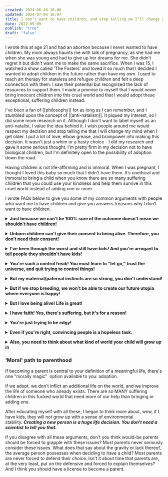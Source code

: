 ```yaml
---
created: 2024-06-28 16:06
updated: 2024-07-04 16:07
title: I don’t want to have children, and stop telling me I’ll change my mind :D
date: 2022-09-09
publish: "true"
draft: "false"
---
```

I wrote this at age 21 and had an abortion because I never wanted to have children. My mom always haunts me with talk of pregnancy, as she had me when she was young and had to give up her dreams for me. She didn't regret it but didn't want me to make the same sacrifice. When I was 15, I watched a show called 'The Fosters' and loved it so much that I decided I wanted to adopt children in the future rather than have my own. I used to teach art therapy for stateless and refugee children and felt a deep connection with them. I saw their potential but recognized the lack of resources to support them. I made a promise to myself that I would never bring innocent children into this cruel world and that I would adopt these exceptional, suffering children instead.

I've been a fan of [[philosophy]] for as long as I can remember, and I stumbled upon the concept of [[anti-natalism]]. It piqued my interest, so I did some more research on it. Although I don't want to label myself as an anti-natalist, I value the idea behind it. I wish people around me would respect my decision and stop telling me that I will change my mind when I get older. I put a lot of love, elbow grease, and brainpower into making this decision. It wasn't just a whim or a hasty choice - I did my research and gave it some serious thought. I'm pretty firm in my decision not to have biological children, but I'm definitely open to the possibility of adoption down the road.

Having children is not life-affirming and is immoral. When I was pregnant, I thought I loved this baby so much that I didn't have them. It’s unethical and immoral to bring a child when you know there are so many suffering children that you could use your kindness and help them survive in this cruel world instead of adding one or more.

I wrote FAQs below to give you some of my common arguments with people who want me to have children and give you answers /reasons why I don’t want to have children.

**<details markdown='1'>** <summary> **Just because we can't be 100% sure of the outcome doesn't mean we shouldn't have children!**</summary>

Actually, it does. There are two problems with this. One, you're gambling with someone else's welfare, which is wrong. And two, it's incredibly glib. Extreme suffering is real and should be grappled with, not just conveniently hand-waved away. If your child ends up in a long-term suicidal nightmare of existence, will you be content to say, “I’m sorry you’re in hell, but when I was rolling the dice, I had a good feeling!" </details>

**<details markdown='1'>** <summary> **Unborn children can't give their consent to being alive. Therefore, you don't need their consent!**</summary>

Consider the following thought experiment. Suppose hell was absolute, and the inhabitants of hell were allowed to procreate, thus dooming young children to a hellish existence. Some of the inhabitants suggest that it's immoral to have children in hell, especially without their consent. Still, others point out that you don't need their permission because they can't give it until they're alive to provide it. And after all, they say, isn't it better to be alive and in hell than non-existent anyway?

In response to the above scenario, most people tend to say it's not ok to reproduce in hell without consent, even if it's the only opportunity for the unborn child to exist. Why does the argument that it's ok to bring children into our world without their consent (because they're not alive to give it) make sense in our world but not in the hell world?

To be clear, the point is not that our world is equivalent to hell (at least for everyone). The fact is that the argument that unborn children can't give consent, so therefore we don't need their consent, is fallacious.

And, yes, it's true that most people wouldn't want children in hell, not because they can't consent, but because they think hell is a bad thing, period. But that doesn't mean consent isn't a factor. Suppose some people willingly decided to go to hell because they wanted to experience it and made an informed decision to go there. Would you support that? I think plenty of people would. Now, suppose these same people decide to drag others to hell who didn't consent? Would you be against that? Most people would be. This demonstrates that it's not experiencing hell's inherent badness that people oppose. It's forcing others to do so without their consent. Consent is key. </details>

**<details markdown='1'>**<summary>**I’ve been through the worst and still have kids! And you're arrogant to tell people they shouldn't have kids!**</summary>

It's arrogant to make other people suffer just because you want kids. And it's arrogant for anyone to claim they have been through the worst. It's far more humble to assume that others out there have it far worse than you or I. Just because you have suffered and come to terms with it doesn't mean everyone else has or will. And just because you've suffered doesn't mean you have empathy for others. There are plenty of drug-addicted prostitutes who have children even though they hate their own lives because they think having children will make them happy. And not just addicts but regular people. If you were genuinely content, why would you want children? Wanting is a form of desiring, which is a form of suffering. Having children is a way of relieving YOUR suffering.

It's also arrogant to think you've got what it takes to be a great parent. All sorts of smart people have tried and failed, but you think you're different? </details>

**<details markdown='1'>**<summary>**You're such a control freak! You must learn to "let go," trust the universe, and quit trying to control things!**</summary>

No one would say that to someone who was trying to end rape, slavery, etc. The world's natural state is filled with problems, and people constantly try to control them. But rather than trying to control ME and others like me, why don't you "let go" and accept the fact that this world is no place for children? Why don't you give up your fear of a baby-free world and trust that things will be ok if people stop procreating? </details>

**<details markdown='1'>**<summary>**But my maternal/paternal instincts are so strong, you don't understand!**</summary>

If your maternal instincts were so strong, you wouldn't have children. This world wouldn't be good enough for them. The fact that you think it is proves that you DON'T have strong maternal/paternal instincts. It's proof you have SELFISH instincts. </details>

**<details markdown='1'>**<summary>**But if we stop breeding, we won't be able to create our future utopia where everyone is happy!**</summary>

There's no evidence that humans are moving toward a future utopia. More importantly, even if they were, that still doesn't make it ok to create suffering humans without their consent to use them as stepping stones to your future utopia. </details>

**<details markdown='1'>**<summary>**But I love being alive! Life is great!**</summary>

That's great, but it doesn't justify you imposing life on someone else without their consent. And furthermore, life isn't great for everyone. Just because you ignore suffering doesn't mean it's not there.

</details>

**<details markdown='1'>**<summary>**I have faith! Yes, there's suffering, but it's for a reason!**</summary>

Why are you so eager to have children if your faith is so strong? Why not wait to have children in the afterlife or some other realm you claim exists? Or why have kids at all? If your faith is so strong, you should be able to endure the pain of not having kids. Furthermore, your "faith" is not a trump card that justifies any immoral act. It doesn't justify you raping people, and it doesn't justify imposing life on others without their consent. </details>

**<details markdown='1'>**<summary>**You're just trying to be edgy!**</summary>

Got any arguments or just insults? </details>

**<details markdown='1'>**<summary>**Even if you're right, convincing people is a hopeless task.**</summary>

Maybe, but you don't know until you try. If you asked someone in 1950 whether gay marriage would ever be a thing, they'd probably think you were nuts. The same goes for lots of issues. </details>

**<details markdown='1'>**<summary>**Also, you need to think about what kind of world your child will grow up in**</summary>

Babies aren't great for the environment. From disposable nappies to air conditioning to all the other resources a new body consumes, an ecological cost is attached to bringing forth new life. And when, if ever - is it right to inflict another resource guzzler onto an already-guzzled world? Moreover, our children will have to live in this resource-guzzled world, and if some of the climate trends are to be believed, it might not be the nicest place to live. </details>

### ‘Moral' path to parenthood

If becoming a parent is central to your definition of a meaningful life, there's one "morally magic"  option available to you: adoption.

If we adopt, we don't inflict an additional life on the world, and we improve the life of someone who already exists. There are so MANY suffering children in this fucked world that need more of our help than bringing or adding one.

After educating myself with all these, I began to think more about, wow, if I have kids, they will not grow up with a sense of environmental stability. ***Creating a new person is a huge life decision. You don't need a scientist to tell you that.***

If you disagree with all these arguments, don't you think would-be parents should be forced to grapple with these issues? Most parents never seriously consider these issues. What does that say about the gravity or lack thereof, the average person possesses when deciding to have a child? Most parents are never forced to defend their choice. Isn't it about time that parents are, at the very least, put on the defensive and forced to explain themselves? And I think you should have a license to become a parent.